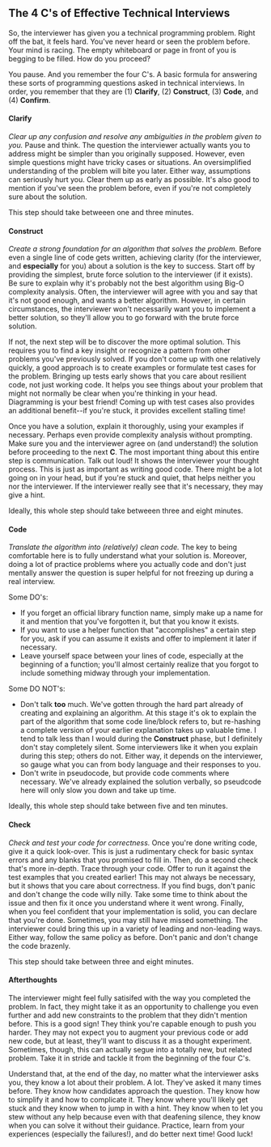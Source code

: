 ## The 4 C's of Effective Technical Interviews

So, the interviewer has given you a technical programming problem. Right off the bat, it feels hard. You've never heard or seen the problem before. Your mind is racing. The empty whiteboard or page in front of you is begging to be filled. How do you proceed?

You pause. And you remember the four C's. A basic formula for answering these sorts of programming questions asked in technical interviews. In order, you remember that they are (1) **Clarify**, (2) **Construct**, (3) **Code**, and (4) **Confirm**.

#### Clarify
_Clear up any confusion and resolve any ambiguities in the problem given to you._ Pause and think. The question the interviewer actually wants you to address might be simpler than you originally supposed. However, even simple questions might have tricky cases or situations. An oversimplified understanding of the problem will bite you later. Either way, assumptions can seriously hurt you. Clear them up as early as possible. It's also good to mention if you've seen the problem before, even if you're not completely sure about the solution.

This step should take betweeen one and three minutes.

#### Construct
_Create a strong foundation for an algorithm that solves the problem._ Before even a single line of code gets written, achieving clarity (for the interviewer, and **especially** for you) about a solution is the key to success. Start off by providing the simplest, brute force solution to the interviewer (if it exists). Be sure to explain why it's probably not the best algorithm using Big-O complexity analysis. Often, the interviewer will agree with you and say that it's not good enough, and wants a better algorithm. However, in certain circumstances, the interviewer won't necessarily want you to implement a better solution, so they'll allow you to go forward with the brute force solution.

If not, the next step will be to discover the more optimal solution. This requires you to find a key insight or recognize a pattern from other problems you've previously solved. If you don't come up with one relatively quickly, a good approach is to create examples or formulate test cases for the problem. Bringing up tests early shows that you care about resilient code, not just working code. It helps you see things about your problem that might not normally be clear when you're thinking in your head. Diagramming is your best friend! Coming up with test cases also provides an additional benefit--if you're stuck, it provides excellent stalling time!

Once you have a solution, explain it thoroughly, using your examples if necessary. Perhaps even provide complexity analysis without prompting. Make sure you and the interviewer agree on (and understand!) the solution before proceeding to the next **C**. The most important thing about this entire step is communication. Talk out loud! It shows the interviewer your thought process. This is just as important as writing good code. There might be a lot going on in your head, but if you're stuck and quiet, that helps neither you nor the interviewer. If the interviewer really see that it's necessary, they may give a hint.

Ideally, this whole step should take betweeen three and eight minutes.

#### Code
_Translate the algorithm into (relatively) clean code._ The key to being comfortable here is to fully understand what your solution is. Moreover, doing a lot of practice problems where you actually code and don't just mentally answer the question is super helpful for not freezing up during a real interview.

Some DO's:

* If you forget an official library function name, simply make up a name for it and mention that you've forgotten it, but that you know it exists.
* If you want to use a helper function that "accomplishes" a certain step for you, ask if you can assume it exists and offer to implement it later if necessary.
* Leave yourself space between your lines of code, especially at the beginning of a function; you'll almost certainly realize that you forgot to include something midway through your implementation.

Some DO NOT's:

* Don't talk **too** much. We've gotten through the hard part already of creating and explaining an algorithm. At this stage it's ok to explain the part of the algorithm that some code line/block refers to, but re-hashing a complete version of your earlier explanation takes up valuable time. I tend to talk less than I would during the **Construct** phase, but I definitely don't stay completely silent. Some interviewers like it when you explain during this step; others do not. Either way, it depends on the interviewer, so gauge what you can from body language and their responses to you.
* Don't write in pseudocode, but provide code comments where necessary. We've already explained the solution verbally, so pseudcode here will only slow you down and take up time.

Ideally, this whole step should take between five and ten minutes.

#### Check
_Check and test your code for correctness._ Once you're done writing code, give it a quick look-over. This is just a rudimentary check for basic syntax errors and any blanks that you promised to fill in. Then, do a second check that's more in-depth. Trace through your code. Offer to run it against the test examples that you created earlier! This may not always be necessary, but it shows that you care about correctness. If you find bugs, don't panic and don't change the code willy nilly. Take some time to think about the issue and then fix it once you understand where it went wrong. Finally, when you feel confident that your implementation is solid, you can declare that you're done. Sometimes, you may still have missed something. The interviewer could bring this up in a variety of leading and non-leading ways. Either way, follow the same policy as before. Don't panic and don't change the code brazenly.

This step should take between three and eight minutes.

#### Afterthoughts

The interviewer might feel fully satisifed with the way you completed the problem. In fact, they might take it as an opportunity to challenge you even further and add new constraints to the problem that they didn't mention before. This is a good sign! They think you're capable enough to push you harder. They may not expect you to augment your previous code or add new code, but at least, they'll want to discuss it as a thought experiment. Sometimes, though, this can actually segue into a totally new, but related problem. Take it in stride and tackle it from the beginning of the four C's.

Understand that, at the end of the day, no matter what the interviewer asks you, they know a lot about their problem. A lot. They've asked it many times before. They know how candidates approach the question. They know how to simplify it and how to complicate it. They know where you'll likely get stuck and they know when to jump in with a hint. They know when to let you stew without any help because even with that deafening silence, they know when you can solve it without their guidance. Practice, learn from your experiences (especially the failures!), and do better next time! Good luck!
